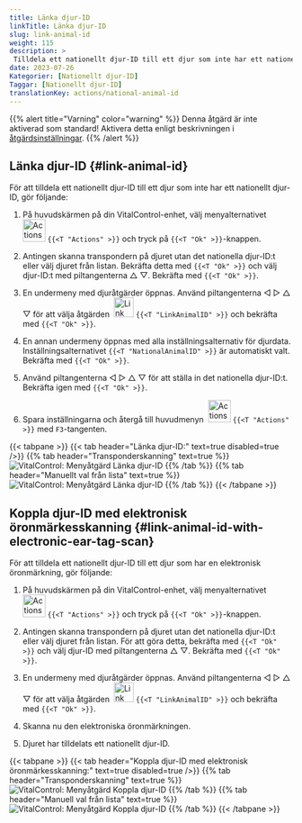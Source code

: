 ```yaml
---
title: Länka djur-ID
linkTitle: Länka djur-ID
slug: link-animal-id
weight: 115
description: >
 Tilldela ett nationellt djur-ID till ett djur som inte har ett nationellt djur-ID
date: 2023-07-26
Kategorier: [Nationellt djur-ID]
Taggar: [Nationellt djur-ID]
translationKey: actions/national-animal-id
---
```

{{% alert title="Varning" color="warning" %}}
Denna åtgärd är inte aktiverad som standard! Aktivera detta enligt beskrivningen i [åtgärdsinställningar](../setting/).
{{% /alert %}}

## Länka djur-ID {#link-animal-id}

För att tilldela ett nationellt djur-ID till ett djur som inte har ett nationellt djur-ID, gör följande:

1. På huvudskärmen på din VitalControl-enhet, välj menyalternativet &nbsp;<img src="/icons/actions.svg" width="40" align="bottom" alt="Actions" /> `{{<T "Actions" >}}` och tryck på `{{<T "Ok" >}}`-knappen.

2. Antingen skanna transpondern på djuret utan det nationella djur-ID:t eller välj djuret från listan. Bekräfta detta med `{{<T "Ok" >}}` och välj djur-ID:t med piltangenterna △ ▽. Bekräfta med `{{<T "Ok" >}}`.

3. En undermeny med djuråtgärder öppnas. Använd piltangenterna ◁ ▷ △ ▽ för att välja åtgärden &nbsp;<img src="/icons/actions/link-nais-id.svg" width="35" align="bottom" alt="Link animal ID" /> `{{<T "LinkAnimalID" >}}` och bekräfta med `{{<T "Ok" >}}`.

4. En annan undermeny öppnas med alla inställningsalternativ för djurdata. Inställningsalternativet `{{<T "NationalAnimalID" >}}` är automatiskt valt. Bekräfta med `{{<T "Ok" >}}`.

5. Använd piltangenterna ◁ ▷ △ ▽ för att ställa in det nationella djur-ID:t. Bekräfta igen med `{{<T "Ok" >}}`.

6. Spara inställningarna och återgå till huvudmenyn &nbsp;<img src="/icons/actions.svg" width="40" align="bottom" alt="Actions" /> `{{<T "Actions" >}}` med `F3`-tangenten.

{{< tabpane >}}
{{< tab header="Länka djur-ID:" text=true disabled=true />}}
{{% tab header="Transponderskanning" text=true %}}
![VitalControl: Menyåtgärd Länka djur-ID](../images/linkanimalid-scan.png "Länka djur-ID")
{{% /tab %}}
{{% tab header="Manuellt val från lista" text=true %}}
![VitalControl: Menyåtgärd Länka djur-ID](../images/linkanimalid.png "Länka djur-ID")
{{% /tab %}}
{{< /tabpane >}}

## Koppla djur-ID med elektronisk öronmärkesskanning {#link-animal-id-with-electronic-ear-tag-scan}

För att tilldela ett nationellt djur-ID till ett djur som har en elektronisk öronmärkning, gör följande:

1. På huvudskärmen på din VitalControl-enhet, välj menyalternativet &nbsp;<img src="/icons/actions.svg" width="40" align="bottom" alt="Actions" /> `{{<T "Actions" >}}` och tryck på `{{<T "Ok" >}}`-knappen.

2. Antingen skanna transpondern på djuret utan det nationella djur-ID:t eller välj djuret från listan. För att göra detta, bekräfta med `{{<T "Ok" >}}` och välj djur-ID med piltangenterna △ ▽. Bekräfta med `{{<T "Ok" >}}`.

3. En undermeny med djuråtgärder öppnas. Använd piltangenterna ◁ ▷ △ ▽ för att välja åtgärden &nbsp;<img src="/icons/actions/scan-nais-id.svg" width="35" align="bottom" alt="Link animal ID" />  `{{<T "LinkAnimalID" >}}` och bekräfta med `{{<T "Ok" >}}`.

4. Skanna nu den elektroniska öronmärkningen.

5. Djuret har tilldelats ett nationellt djur-ID.

{{< tabpane >}}
{{< tab header="Koppla djur-ID med elektronisk öronmärkesskanning:" text=true disabled=true />}}
{{% tab header="Transponderskanning" text=true %}}
![VitalControl: Menyåtgärd Koppla djur-ID](../images/linkanimalidscan-scan.png "Koppla djur-ID")
{{% /tab %}}
{{% tab header="Manuell val från lista" text=true %}}
![VitalControl: Menyåtgärd Koppla djur-ID](../images/linkanimalidscan.png "Koppla djur-ID")
{{% /tab %}}
{{< /tabpane >}}
